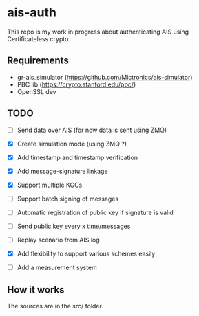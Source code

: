 # ais-auth

This repo is my work in progress about authenticating AIS using Certificateless crypto.

## Requirements 

- gr-ais_simulator (https://github.com/Mictronics/ais-simulator)
- PBC lib (https://crypto.stanford.edu/pbc/)
- OpenSSL dev 

## TODO

- [ ] Send data over AIS (for now data is sent using ZMQ)
- [x] Create simulation mode (using ZMQ ?)
- [x] Add timestamp and timestamp verification
- [x] Add message-signature linkage
- [x] Support multiple KGCs
- [ ] Support batch signing of messages
- [ ] Automatic registration of public key if signature is valid
- [ ] Send public key every x time/messages
- [ ] Replay scenario from AIS log
- [x] Add flexibility to support various schemes easily
- [ ] Add a measurement system


## How it works

The sources are in the src/ folder.